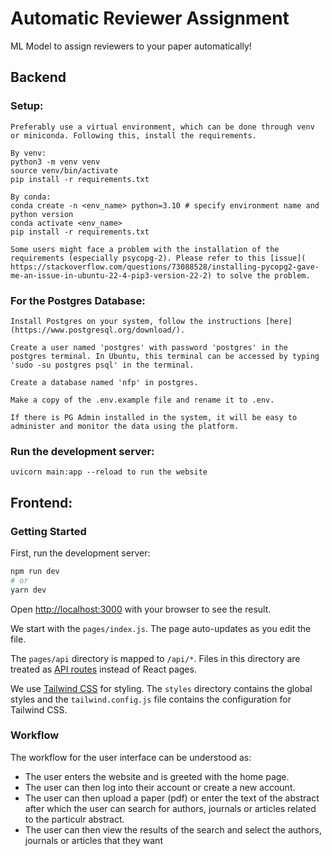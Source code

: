# Automatic Reviewer Assignment

ML Model to assign reviewers to your paper automatically!

## Backend

### Setup:

    Preferably use a virtual environment, which can be done through venv or miniconda. Following this, install the requirements.

    By venv:
    python3 -m venv venv
    source venv/bin/activate
    pip install -r requirements.txt

    By conda:
    conda create -n <env_name> python=3.10 # specify environment name and python version
    conda activate <env_name>
    pip install -r requirements.txt

    Some users might face a problem with the installation of the requirements (especially psycopg-2). Please refer to this [issue](
    https://stackoverflow.com/questions/73088528/installing-pycopg2-gave-me-an-issue-in-ubuntu-22-4-pip3-version-22-2) to solve the problem.

### For the Postgres Database:

    Install Postgres on your system, follow the instructions [here](https://www.postgresql.org/download/).

    Create a user named 'postgres' with password 'postgres' in the postgres terminal. In Ubuntu, this terminal can be accessed by typing 'sudo -su postgres psql' in the terminal.

    Create a database named 'nfp' in postgres.

    Make a copy of the .env.example file and rename it to .env.

    If there is PG Admin installed in the system, it will be easy to administer and monitor the data using the platform.

### Run the development server:

    uvicorn main:app --reload to run the website

    
## Frontend:

### Getting Started

First, run the development server:

```bash
npm run dev
# or
yarn dev
```

Open [http://localhost:3000](http://localhost:3000) with your browser to see the result.

We start with the `pages/index.js`. The page auto-updates as you edit the file.

The `pages/api` directory is mapped to `/api/*`. Files in this directory are treated as [API routes](https://nextjs.org/docs/api-routes/introduction) instead of React pages.

We use [Tailwind CSS](https://tailwindcss.com/) for styling. The `styles` directory contains the global styles and the `tailwind.config.js` file contains the configuration for Tailwind CSS.

### Workflow

The workflow for the user interface can be understood as:
- The user enters the website and is greeted with the home page.
- The user can then log into their account or create a new account.
- The user can then upload a paper (pdf) or enter the text of the abstract after which the user can search for authors, journals or articles related to the particulr abstract.
- The user can then view the results of the search and select the authors, journals or articles that they want 